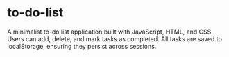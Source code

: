 # to-do-list
A minimalist to-do list application built with JavaScript, HTML, and CSS. Users can add, delete, and mark tasks as completed. All tasks are saved to localStorage, ensuring they persist across sessions.
